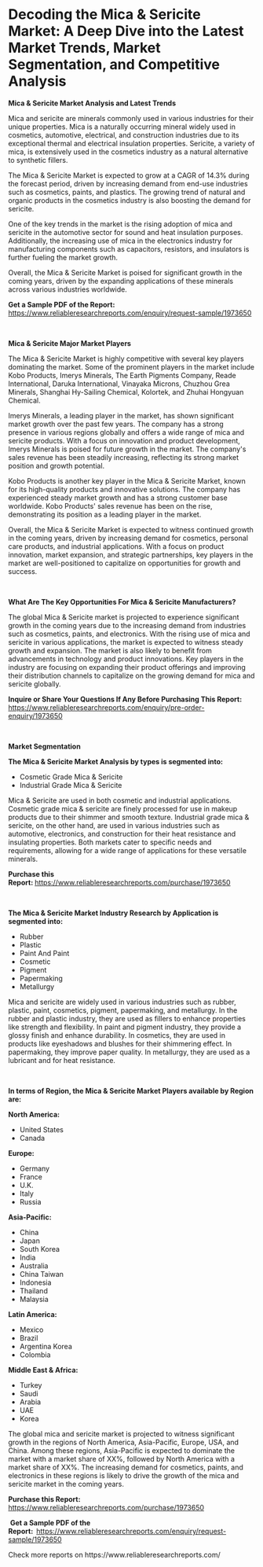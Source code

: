 <p><h1>Decoding the Mica & Sericite Market: A Deep Dive into the Latest Market Trends, Market Segmentation, and Competitive Analysis</h1></p><p><strong>Mica & Sericite Market Analysis and Latest Trends</strong></p>
<p><p>Mica and sericite are minerals commonly used in various industries for their unique properties. Mica is a naturally occurring mineral widely used in cosmetics, automotive, electrical, and construction industries due to its exceptional thermal and electrical insulation properties. Sericite, a variety of mica, is extensively used in the cosmetics industry as a natural alternative to synthetic fillers.</p><p>The Mica & Sericite Market is expected to grow at a CAGR of 14.3% during the forecast period, driven by increasing demand from end-use industries such as cosmetics, paints, and plastics. The growing trend of natural and organic products in the cosmetics industry is also boosting the demand for sericite.</p><p>One of the key trends in the market is the rising adoption of mica and sericite in the automotive sector for sound and heat insulation purposes. Additionally, the increasing use of mica in the electronics industry for manufacturing components such as capacitors, resistors, and insulators is further fueling the market growth.</p><p>Overall, the Mica & Sericite Market is poised for significant growth in the coming years, driven by the expanding applications of these minerals across various industries worldwide.</p></p>
<p><strong>Get a Sample PDF of the Report:&nbsp;</strong> <a href="https://www.reliableresearchreports.com/enquiry/request-sample/1973650">https://www.reliableresearchreports.com/enquiry/request-sample/1973650</a></p>
<p>&nbsp;</p>
<p><strong>Mica & Sericite Major Market Players</strong></p>
<p><p>The Mica & Sericite Market is highly competitive with several key players dominating the market. Some of the prominent players in the market include Kobo Products, Imerys Minerals, The Earth Pigments Company, Reade International, Daruka International, Vinayaka Microns, Chuzhou Grea Minerals, Shanghai Hy-Sailing Chemical, Kolortek, and Zhuhai Hongyuan Chemical.</p><p>Imerys Minerals, a leading player in the market, has shown significant market growth over the past few years. The company has a strong presence in various regions globally and offers a wide range of mica and sericite products. With a focus on innovation and product development, Imerys Minerals is poised for future growth in the market. The company's sales revenue has been steadily increasing, reflecting its strong market position and growth potential.</p><p>Kobo Products is another key player in the Mica & Sericite Market, known for its high-quality products and innovative solutions. The company has experienced steady market growth and has a strong customer base worldwide. Kobo Products' sales revenue has been on the rise, demonstrating its position as a leading player in the market.</p><p>Overall, the Mica & Sericite Market is expected to witness continued growth in the coming years, driven by increasing demand for cosmetics, personal care products, and industrial applications. With a focus on product innovation, market expansion, and strategic partnerships, key players in the market are well-positioned to capitalize on opportunities for growth and success.</p></p>
<p>&nbsp;</p>
<p><strong>What Are The Key Opportunities For Mica & Sericite Manufacturers?</strong></p>
<p><p>The global Mica & Sericite market is projected to experience significant growth in the coming years due to the increasing demand from industries such as cosmetics, paints, and electronics. With the rising use of mica and sericite in various applications, the market is expected to witness steady growth and expansion. The market is also likely to benefit from advancements in technology and product innovations. Key players in the industry are focusing on expanding their product offerings and improving their distribution channels to capitalize on the growing demand for mica and sericite globally.</p></p>
<p><strong>Inquire or Share Your Questions If Any Before Purchasing This Report:</strong> <a href="https://www.reliableresearchreports.com/enquiry/pre-order-enquiry/1973650">https://www.reliableresearchreports.com/enquiry/pre-order-enquiry/1973650</a></p>
<p>&nbsp;</p>
<p><strong>Market Segmentation</strong></p>
<p><strong>The Mica & Sericite Market Analysis by types is segmented into:</strong></p>
<p><ul><li>Cosmetic Grade Mica & Sericite</li><li>Industrial Grade Mica & Sericite</li></ul></p>
<p><p>Mica & Sericite are used in both cosmetic and industrial applications. Cosmetic grade mica & sericite are finely processed for use in makeup products due to their shimmer and smooth texture. Industrial grade mica & sericite, on the other hand, are used in various industries such as automotive, electronics, and construction for their heat resistance and insulating properties. Both markets cater to specific needs and requirements, allowing for a wide range of applications for these versatile minerals.</p></p>
<p><strong>Purchase this Report:&nbsp;</strong><a href="https://www.reliableresearchreports.com/purchase/1973650">https://www.reliableresearchreports.com/purchase/1973650</a></p>
<p>&nbsp;</p>
<p><strong>The Mica & Sericite Market Industry Research by Application is segmented into:</strong></p>
<p><ul><li>Rubber</li><li>Plastic</li><li>Paint And Paint</li><li>Cosmetic</li><li>Pigment</li><li>Papermaking</li><li>Metallurgy</li></ul></p>
<p><p>Mica and sericite are widely used in various industries such as rubber, plastic, paint, cosmetics, pigment, papermaking, and metallurgy. In the rubber and plastic industry, they are used as fillers to enhance properties like strength and flexibility. In paint and pigment industry, they provide a glossy finish and enhance durability. In cosmetics, they are used in products like eyeshadows and blushes for their shimmering effect. In papermaking, they improve paper quality. In metallurgy, they are used as a lubricant and for heat resistance.</p></p>
<p>&nbsp;</p>
<p><strong>In terms of Region, the Mica & Sericite Market Players available by Region are:</strong></p>
<p>
    <p> <strong> North America: </strong>
        <ul>
            <li>United States</li>
            <li>Canada</li>
        </ul>
        </p> 
    <p> <strong> Europe: </strong>
        <ul>
            <li>Germany</li>
            <li>France</li>
            <li>U.K.</li>
            <li>Italy</li>
            <li>Russia</li>
        </ul>
        </p> 
    <p> <strong> Asia-Pacific: </strong>
        <ul>
            <li>China</li>
            <li>Japan</li>
            <li>South Korea</li>
            <li>India</li>
            <li>Australia</li>
            <li>China Taiwan</li>
            <li>Indonesia</li>
            <li>Thailand</li>
            <li>Malaysia</li>
        </ul>
        </p> 
    <p> <strong> Latin America: </strong>
        <ul>
            <li>Mexico</li>
            <li>Brazil</li>
            <li>Argentina Korea</li>
            <li>Colombia</li>
        </ul>
        </p> 
    <p> <strong> Middle East & Africa: </strong>
        <ul>
            <li>Turkey</li>
            <li>Saudi</li>
            <li>Arabia</li>
            <li>UAE</li>
            <li>Korea</li>
        </ul>
    </p>
    </p>
<p><p>The global mica and sericite market is projected to witness significant growth in the regions of North America, Asia-Pacific, Europe, USA, and China. Among these regions, Asia-Pacific is expected to dominate the market with a market share of XX%, followed by North America with a market share of XX%. The increasing demand for cosmetics, paints, and electronics in these regions is likely to drive the growth of the mica and sericite market in the coming years.</p></p>
<p><strong>Purchase this Report: </strong><a href="https://www.reliableresearchreports.com/purchase/1973650">https://www.reliableresearchreports.com/purchase/1973650</a></p>
<p>&nbsp;<strong>Get a Sample PDF of the Report:&nbsp;&nbsp;</strong><a href="https://www.reliableresearchreports.com/enquiry/request-sample/1973650">https://www.reliableresearchreports.com/enquiry/request-sample/1973650</a></p>
<p><strong></strong></p>
<p>Check more reports on https://www.reliableresearchreports.com/</p>